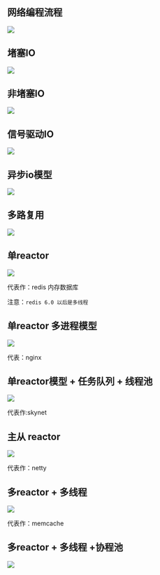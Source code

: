 ## 网络编程流程

![](image/网络IO模型总结.assets/image-20220912104923737.png)

## 堵塞IO

![](image/网络IO模型总结.assets/image-20220912141757964.png)

## 非堵塞IO

![](image/网络IO模型总结.assets/image-20220912141809146.png)

## 信号驱动IO

![](image/网络IO模型总结.assets/image-20220912142709884.png)

## 异步io模型

![](image/网络IO模型总结.assets/image-20220912143406827.png)

## 多路复用

![](image/网络IO模型总结.assets/image-20220912141923315.png)

## 单reactor

![](image/网络IO模型总结.assets/image-20220912115933887.png)

代表作：redis 内存数据库

注意：`redis 6.0 以后是多线程`

## 单reactor 多进程模型

![](image/网络IO模型总结.assets/image-20220912133954912.png)

代表：nginx

## 单reactor模型 + 任务队列 + 线程池

![](image/网络IO模型总结.assets/image-20220912103644712.png)

代表作:skynet

## 主从 reactor

![](image/网络IO模型总结.assets/image-20220912125034816.png)

代表作：netty

## 多reactor + 多线程

![](image/网络IO模型总结.assets/image-20220912140325111.png)

代表作：memcache

## 多reactor + 多线程 +协程池

![](image/网络IO模型总结.assets/image-20220912104016515.png)



